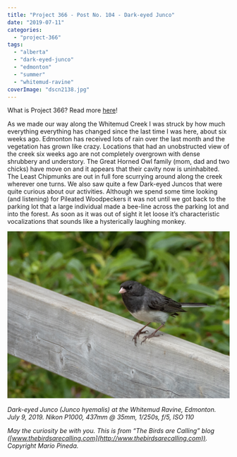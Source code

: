 ```yaml
---
title: "Project 366 - Post No. 104 - Dark-eyed Junco"
date: "2019-07-11"
categories: 
  - "project-366"
tags: 
  - "alberta"
  - "dark-eyed-junco"
  - "edmonton"
  - "summer"
  - "whitemud-ravine"
coverImage: "dscn2138.jpg"
---
```


What is Project 366? Read more [here](https://thebirdsarecalling.com/2019/03/29/project-366/)!

As we made our way along the Whitemud Creek I was struck by how much everything everything has changed since the last time I was here, about six weeks ago. Edmonton has received lots of rain over the last month and the vegetation has grown like crazy. Locations that had an unobstructed view of the creek six weeks ago are not completely overgrown with dense shrubbery and understory. The Great Horned Owl family (mom, dad and two chicks) have move on and it appears that their cavity now is uninhabited. The Least Chipmunks are out in full fore scurrying around along the creek wherever one turns. We also saw quite a few Dark-eyed Juncos that were quite curious about our activities. Although we spend some time looking (and listening) for Pileated Woodpeckers it was not until we got back to the parking lot that a large individual made a bee-line across the parking lot and into the forest. As soon as it was out of sight it let loose it’s characteristic vocalizations that sounds like a hysterically laughing monkey.

![](images/dscn2138.jpg)

_Dark-eyed Junco (Junco hyemalis) at the Whitemud Ravine, Edmonton. July 9, 2019. Nikon P1000, 437mm @ 35mm, 1/250s, f/5, ISO 110_

_May the curiosity be with you. This is from “The Birds are Calling” blog ([www.thebirdsarecalling.com](http://www.thebirdsarecalling.com)). Copyright Mario Pineda._

